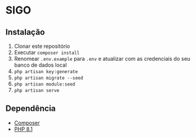 # SIGO

## Instalação

1. Clonar este repositório
2. Executar `composer install`
3. Renomear `.env.example` para `.env` e atualizar com as credenciais do seu banco de dados local
4. `php artisan key:generate`
5. `php artisan migrate --seed`
6. `php artisan module:seed`
7. `php artisan serve`

## Dependência

- [Composer](https://getcomposer.org/)
- [PHP 8.1](https://www.php.net/downloads)
